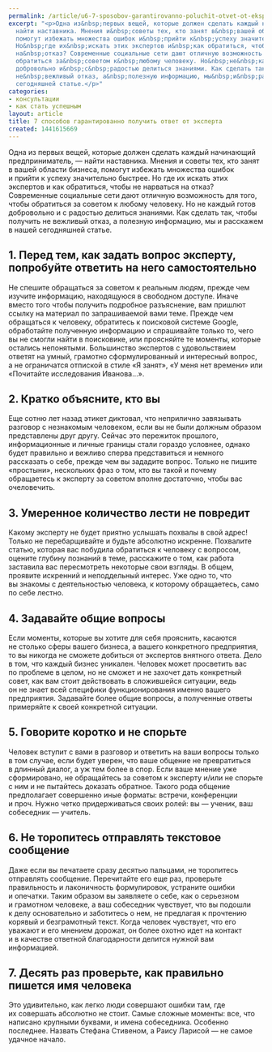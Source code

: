 ```yaml
---
permalink: /article/u6-7-sposobov-garantirovanno-poluchit-otvet-ot-ekspertov
excerpt: "<p>Одна из&nbsp;первых вещей, которые должен сделать каждый начинающий предприниматель,&nbsp;—
  найти наставника. Мнения и&nbsp;советы тех, кто занят в&nbsp;вашей области бизнеса,
  помогут избежать множества ошибок и&nbsp;прийти к&nbsp;успеху значительно быстрее.
  Но&nbsp;где их&nbsp;искать этих экспертов и&nbsp;как обратиться, чтобы не&nbsp;нарваться
  на&nbsp;отказ? Современные социальные сети дают отличную возможность для того, чтобы
  обратиться за&nbsp;советом к&nbsp;любому человеку. Но&nbsp;не&nbsp;каждый готов
  добровольно и&nbsp;с&nbsp;радостью делиться знаниями. Как сделать так, чтобы получить
  не&nbsp;вежливый отказ, а&nbsp;полезную информацию, мы&nbsp;и&nbsp;расскажем в&nbsp;нашей
  сегодняшней статье.</p>"
categories:
- консультации
- как стать успешным
layout: article
title: 7 способов гарантированно получить ответ от эксперта
created: 1441615669
---
```

<p>Одна из&nbsp;первых вещей, которые должен сделать каждый начинающий предприниматель,&nbsp;— найти наставника. Мнения и&nbsp;советы тех, кто занят в&nbsp;вашей области бизнеса, помогут избежать множества ошибок и&nbsp;прийти к&nbsp;успеху значительно быстрее. Но&nbsp;где их&nbsp;искать этих экспертов и&nbsp;как обратиться, чтобы не&nbsp;нарваться на&nbsp;отказ? Современные социальные сети дают отличную возможность для того, чтобы обратиться за&nbsp;советом к&nbsp;любому человеку. Но&nbsp;не&nbsp;каждый готов добровольно и&nbsp;с&nbsp;радостью делиться знаниями. Как сделать так, чтобы получить не&nbsp;вежливый отказ, а&nbsp;полезную информацию, мы&nbsp;и&nbsp;расскажем в&nbsp;нашей сегодняшней статье.</p>
<h2>1. Перед тем, как задать вопрос эксперту, попробуйте ответить на&nbsp;него самостоятельно</h2>
<p>Не&nbsp;спешите обращаться за&nbsp;советом к&nbsp;реальным людям, прежде чем изучите информацию, находящуюся в&nbsp;свободном доступе. Иначе вместо того чтобы получить подробное разъяснение, вам пришлют ссылку на&nbsp;материал по&nbsp;запрашиваемой вами теме. Прежде чем обращаться к&nbsp;человеку, обратитесь к&nbsp;поисковой системе Google, обработайте полученную информацию и&nbsp;спрашивайте только&nbsp;то, чего вы&nbsp;не&nbsp;смогли найти в&nbsp;поисковике, или проясняйте те&nbsp;моменты, которые остались непонятыми. Большинство экспертов с&nbsp;удовольствием ответят на&nbsp;умный, грамотно сформулированный и&nbsp;интересный вопрос, а&nbsp;не&nbsp;ограничатся отпиской в&nbsp;стиле «Я&nbsp;занят», «У&nbsp;меня нет времени» или «Почитайте исследования Иванова...».</p>
<h2>2. Кратко объясните, кто вы</h2>
<p>Еще сотню лет назад этикет диктовал, что неприлично завязывать разговор с&nbsp;незнакомым человеком, если вы&nbsp;не&nbsp;были должным образом представлены друг другу. Сейчас это пережиток прошлого, информационные и&nbsp;личные границы стали гораздо условнее, однако будет правильно и&nbsp;вежливо сперва представиться и&nbsp;немного рассказать о&nbsp;себе, прежде чем вы&nbsp;зададите вопрос. Только не&nbsp;пишите «простыни», нескольких фраз о&nbsp;том, кто вы&nbsp;такой и&nbsp;почему обращаетесь к&nbsp;эксперту за&nbsp;советом вполне достаточно, чтобы вас очеловечить.</p>
<h2>3. Умеренное количество лести не повредит</h2>
<p>Какому эксперту не&nbsp;будет приятно услышать похвалы в&nbsp;свой адрес! Только не&nbsp;перебарщивайте и&nbsp;будьте абсолютно искренне. Похвалите статью, которая вас побудила обратиться к&nbsp;человеку с&nbsp;вопросом, оцените глубину познаний в&nbsp;теме, расскажите о&nbsp;том, как работа заставила вас пересмотреть некоторые свои взгляды. В&nbsp;общем, проявите искренний и&nbsp;неподдельный интерес. Уже одно&nbsp;то, что вы&nbsp;знакомы с&nbsp;деятельностью человека, к&nbsp;которому обращаетесь, само по&nbsp;себе лестно. </p>
<h2>4. Задавайте общие вопросы</h2>
<p>Если моменты, которые вы&nbsp;хотите для себя прояснить, касаются не&nbsp;столько сферы вашего бизнеса, а&nbsp;вашего конкретного предприятия, то&nbsp;вы&nbsp;никогда не&nbsp;сможете добиться от&nbsp;экспертов внятного ответа. Дело в&nbsp;том, что каждый бизнес уникален. Человек может просветить вас по&nbsp;проблеме в&nbsp;целом, но&nbsp;не&nbsp;сможет и&nbsp;не&nbsp;захочет дать конкретный совет, как вам стоит действовать в&nbsp;сложившейся ситуации, ведь он&nbsp;не&nbsp;знает всей специфики функционирования именно вашего предприятия. Задавайте более общие вопросы, а&nbsp;полученные ответы примеряйте к&nbsp;своей конкретной ситуации. </p>
<h2>5. Говорите коротко и&nbsp;не&nbsp;спорьте</h2>
<p>Человек вступит с&nbsp;вами в&nbsp;разговор и&nbsp;ответить на&nbsp;ваши вопросы только в&nbsp;том случае, если будет уверен, что ваше общение не&nbsp;превратиться в&nbsp;длинный диалог, а&nbsp;уж&nbsp;тем более в&nbsp;спор. Если ваше мнение уже сформировано, не&nbsp;обращайтесь за&nbsp;советом к&nbsp;эксперту и/или не&nbsp;спорьте с&nbsp;ним и&nbsp;не&nbsp;пытайтесь доказать обратное. Такого рода общение предполагает совершенно иные форматы: встречи, конференции и&nbsp;проч. Нужно четко придерживаться своих ролей: вы&nbsp;— ученик, ваш собеседник&nbsp;— учитель. </p>
<h2>6. Не&nbsp;торопитесь отправлять текстовое сообщение</h2>
<p>Даже если вы&nbsp;печатаете сразу десятью пальцами, не&nbsp;торопитесь отправлять сообщение. Перечитайте его еще раз, проверьте правильность и&nbsp;лаконичность формулировок, устраните ошибки и&nbsp;опечатки. Таким образом вы&nbsp;заявляете о&nbsp;себе, как о&nbsp;серьезном и&nbsp;грамотном человеке, а&nbsp;ваш собеседник чувствует, что вы&nbsp;подошли к&nbsp;делу основательно и&nbsp;заботитесь о&nbsp;нем, не&nbsp;предлагая к&nbsp;прочтению корявый и&nbsp;безграмотный текст. Когда человек чувствует, что его уважают и&nbsp;его мнением дорожат, он&nbsp;более охотно идет на&nbsp;контакт и&nbsp;в&nbsp;качестве ответной благодарности делится нужной вам информацией.</p>
<h2>7. Десять раз проверьте, как правильно пишется имя человека</h2>
<p>Это удивительно, как легко люди совершают ошибки там, где их&nbsp;совершать абсолютно не&nbsp;стоит. Самые сложные моменты: все, что написано крупными буквами, и&nbsp;имена собеседника. Особенно последнее. Назвать Стефана Стивеном, а&nbsp;Раису Ларисой&nbsp;— не&nbsp;самое удачное начало.</p>
